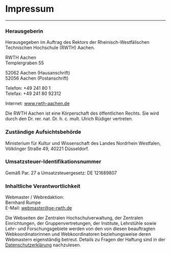 # Impressum

---------------------

### Herausgeberin

Herausgegeben im Auftrag des Rektors der Rheinisch-Westfälischen Technischen Hochschule (RWTH) Aachen.

RWTH Aachen \
Templergraben 55

52062 Aachen (Hausanschrift) \
52056 Aachen (Postanschrift)

Telefon: +49 241 80 1 \
Telefax: +49 241 80 92312

Internet: www.rwth-aachen.de

Die RWTH Aachen ist eine Körperschaft des öffentlichen Rechts. 
Sie wird durch den Dr. rer. nat. Dr. h. c. mult. Ulrich Rüdiger vertreten.

### Zuständige Aufsichtsbehörde

Ministerium für Kultur und Wissenschaft des Landes Nordrhein Westfalen, Völklinger Straße 49, 40221 Düsseldorf.

### Umsatzsteuer-Identifikationsnummer

Gemäß Par. 27 a Umsatzsteuergesetz: DE 121689807

### Inhaltliche Verantwortlichkeit

Webmaster / Webredaktion: \
Bernhard Rumpe \
E-Mail: <webmaster@se-rwth.de>

Die Webseiten der Zentralen Hochschulverwaltung, der Zentralen Einrichtungen, 
der Gruppenvertretungen, der Institute, Lehrstühle sowie Lehr- und Forschungsgebiete werden von den 
von diesen beauftragten Webkoordinatorinnen und Webkoordinatoren beziehungsweise deren Webmastern eigenständig betreut. 
Details zu Fragen der Haftung sind in der [Datenschutzerklärung](https://www.itc.rwth-aachen.de/go/id/myfc/) nachzulesen.
